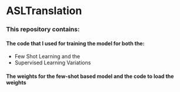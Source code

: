 # ASLTranslation


### This repository contains: 

#### The code that I used for training the model for both the:
- Few Shot Learning and the
- Supervised Learning Variations

#### The weights for the few-shot based model and the code to load the weights